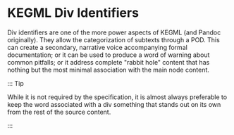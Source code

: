# KEGML Div Identifiers

Div identifiers are one of the more power aspects of KEGML (and Pandoc originally). They allow the categorization of subtexts through a POD. This can create a secondary, narrative voice accompanying formal documentation; or it can be used to produce a word of warning about common pitfalls; or it address complete "rabbit hole" content that has nothing but the most minimal association with the main node content.

::: Tip

While it is not required by the specification, it is almost always preferable to keep the word associated with a div something that stands out on its own from the rest of the source content.

:::

